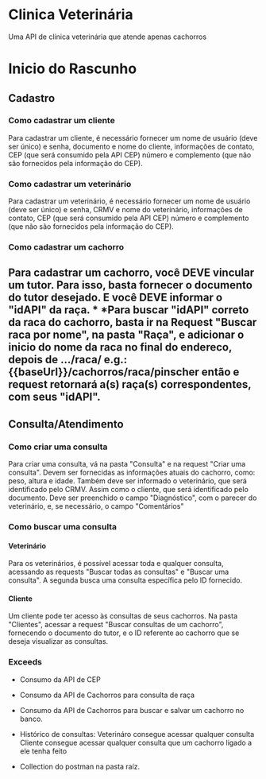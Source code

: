 # Clinica Veterinária

Uma API de clínica veterinária que atende apenas cachorros
            

# Inicio do Rascunho
## Cadastro

### Como cadastrar um cliente
Para cadastrar um cliente, é necessário fornecer um nome de usuário (deve ser único) e senha, documento e nome do cliente, informações de contato, CEP (que será consumido pela API CEP) número e complemento (que não são fornecidos pela informação do CEP).

### Como cadastrar um veterinário 
Para cadastrar um veterinário, é necessário fornecer um nome de usuário (deve ser único) e senha, CRMV e nome do veterinário, informações de contato, CEP (que será consumido pela API CEP) número e complemento (que não são fornecidos pela informação do CEP).
### Como cadastrar um cachorro
Para cadastrar um cachorro, você DEVE vincular um tutor. Para isso, basta fornecer o documento do tutor desejado. E você DEVE informar o "idAPI" da raça. *
*Para buscar "idAPI" correto da raca do cachorro, basta ir na  Request "Buscar raca por nome", na pasta "Raça", e adicionar o inicio do nome da raca no final do endereco, depois de .../raca/ 
e.g.: {{baseUrl}}/cachorros/raca/pinscher
então e request retornará a(s) raça(s) correspondentes, com seus "idAPI".
--- 
## Consulta/Atendimento

### Como criar uma consulta
Para criar uma consulta, vá na pasta "Consulta" e na request "Criar uma consulta". Devem ser fornecidas as informações atuais do cachorro, como: peso, altura e idade. Também deve ser informado o veterinário, que será identificado pelo CRMV. Assim como o cliente, que será identificado pelo documento.
Deve ser preenchido o campo "Diagnóstico", com o parecer do veterinário, e, se necessário, o campo "Comentários"

### Como buscar uma consulta
#### Veterinário
Para os veterinários, é possível acessar toda e qualquer consulta, acessando as requests "Buscar todas as consultas" e "Buscar uma consulta". A segunda busca uma consulta específica pelo ID fornecido.

#### Cliente
Um cliente pode ter acesso às consultas de seus cachorros.
Na pasta "Clientes", acessar a request "Buscar consultas de um cachorro", fornecendo o documento do tutor, e o ID referente ao cachorro que se deseja visualizar as consultas.


### Exceeds

- Consumo da API de CEP
- Consumo da API de Cachorros para consulta de raça
- Consumo da API de Cachorros para buscar e salvar um cachorro no banco.
- Histórico de consultas: 
	Veterináro consegue acessar qualquer consulta	
	Cliente consegue acessar qualquer consulta que um cachorro ligado a ele tenha feito 
	
- Collection do postman na pasta raíz.
